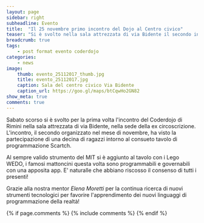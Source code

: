 ```yaml
---
layout: page
sidebar: right
subheadline: Evento
title:  "Il 25 novembre primo incontro del Dojo al Centro civico"
teaser: "Si è svolto nella sala attrezzata di via Bidente il secondo incontro del mese"
breadcrumb: true
tags:
    - post format evento coderdojo
categories:
    - news
image:
    thumb: evento_25112017_thumb.jpg
    title: evento_25112017.jpg
    caption: Sala del centro civico Via Bidente
    caption_url: https://goo.gl/maps/btCqwHo2GN82
show_meta: true
comments: true
---
```


Sabato scorso si è svolto per la prima volta l'incontro del Coderdojo di Rimini nella sala attrezzata di via Bidente, nella sede della ex circoscrizione.
L'incontro, il secondo organizzato nel mese di novembre, ha visto la partecipazione di una decina di ragazzi intorno al consueto tavolo di programmazione Scartch.
<!--more-->
 Al sempre valido strumento del MIT si è aggiunto al tavolo con i Lego WEDO, i famosi mattoncini questa volta sono programmabili e governabili con una apposita app. E' naturalle che abbiano riscosso il consenso di tutti i presenti!

Grazie alla nostra mentor *Elena Moretti* per la continua ricerca di nuovi strumenti tecnologici per favorire l'apprendimento dei nuovi linguaggi di programmazione della realtà!

{% if page.comments %}
{% include comments %}
{% endif %}
